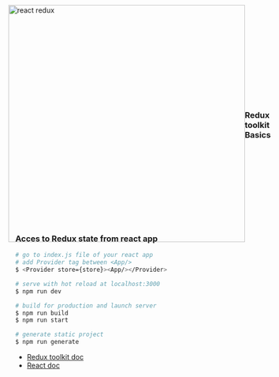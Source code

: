 <div style="display:flex;align-items:center;justify-content:center;width:100%;height:10vh;">
<img src="https://www.baptiste-donaux.fr/react-redux-concept/react-redux.png" alt="react redux" width="480">
<h3>Redux toolkit Basics</h3>
</div>

<h3>Acces to Redux state from react app</h3>

```bash
# go to index.js file of your react app
# add Provider tag between <App/>
$ <Provider store={store}><App/></Provider>

# serve with hot reload at localhost:3000
$ npm run dev

# build for production and launch server
$ npm run build
$ npm run start

# generate static project
$ npm run generate
```

- [Redux toolkit doc](https://redux-toolkit.js.org/)
- [React doc](https://fr.reactjs.org/) 
